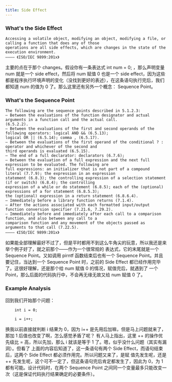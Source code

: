 ```yaml
---
title: Side Effect
---
```

### What's the Side Effect

    Accessing a volatile object, modifying an object, modifying a file, or calling a function that does any of those
    operations are all side effects, which are changes in the state of the execution environment.
    ———— 《ISO/IEC 9899:201x》
主要的点在于那个 changes。假设你有一条表达式 int num = 0; ，那么声明变量 num 就是一个 side effect，然后将 num 赋值
0 也是一个 side effect，因为这些都是程序执行环境声明的变化（没找到更好的表述），在这条语句执行完后，我们都知道 num 
的值为 0 了。那么这里还有另外一个概念： Sequence Point。 

### What's the Sequence Point

    The following are the sequence points described in 5.1.2.3:
    — Between the evaluations of the function designator and actual arguments in a function call and the actual call.
    (6.5.2.2).
    — Between the evaluations of the first and second operands of the following operators: logical AND && (6.5.13);
    logical OR || (6.5.14); comma , (6.5.17).
    — Between the evaluations of the first operand of the conditional ? : operator and whichever of the second and 
    third operands is evaluated (6.5.15).
    — The end of a full declarator: declarators (6.7.6);
    — Between the evaluation of a full expression and the next full expression to be evaluated. The following are 
    full expressions: an initializer that is not part of a compound literal (7.7.9); the expression in an expression
    statement (6.8.3); the controlling expression of a selection statement (if or switch) (6.8.4); the controlling 
    expression of a while or do statement (6.8.5); each of the (optional) expressions of a for statement (6.8.5.3); 
    the (optional) expression in a return statement (6.8.6.4).
    — Immediately before a library function returns (7.1.4).
    — After the actions associated with each formatted input/output function conversion specifier (7.21.6, 7.29.2).
    — Immediately before and immediately after each call to a comparison function, and also between any call to a
    comparison function and any movement of the objects passed as arguments to that call (7.22.5).
    ———— 《ISO/IEC 9899:201x》
如果能全部理解最好不过了，但是平时都用不到这么牛角尖的玩意，所以我还是来举个例子好了，就之前那个——作为一个很常规的
表达式，它的末尾就是一个 Sequence Point。又如调用 pirntf 函数结束后也有一个 Sequence Point。并且要记住，当达到一个 
Sequence Point 时，之前的 Side Effect 都已经作用完毕了。这很好理解，还是那个给 num 赋值 0 的情况，赋值完后，就遇到了
一个 Point，那么后面的代码执行中，不会再无缘无故又给 num 赋值 0 了。

### Example Analysis

回到我们开始那个问题：

    	
    	int i = 0;
    	
    	i = i++;

换我以前直接就判断 i 结果为 0，因为 i++ 是先用后加嘛，但是马上问题就来了，那加 1 后值也改变了啊，怎么感觉矛盾了呢？
有人马上指出，这里 ++ 的操作优先级比 = 高，所以先加，那么 i 就该是等于 1 了。嗯，似乎没什么问题（其实有漏洞）。但看了
上面的内容后知道了，这一条语句有两个 Side Effect，而语句结束后，这两个 Side Effect 都必须作用完。所以问题又来了，是赋
值先发生呢，还是 ++ 先发生呢，这个可不一定了，但这条语句完后肯定都发生了，因此为 0，为 1 都有可能。设计代码时，在两个
Sequence Point 之间同一个变量最多只能改变一次（这是保证代码执行结果确定的必要条件）。
